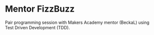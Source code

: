 # Mentor FizzBuzz

Pair programming session with Makers Academy mentor (BeckaL) using Test Driven Development (TDD).
